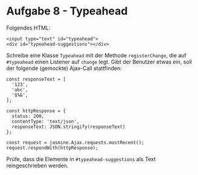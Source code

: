 # Aufgabe 8 - Typeahead

Folgendes HTML:

```
<input type="text" id="typeahead">
<div id="typeahead-suggestions"></div>
```

Schreibe eine Klasse `Typeahead` mit der Methode `registerChange`, die auf `#typeahead` einen Listener auf `change` legt. Gibt der Benutzer etwas ein, soll der folgende (gemockte) Ajax-Call stattfinden:

```
const responseText = [
  '123',
  'abc',
  '$%&',
];
        
const httpResponse = {
  status: 200,
  contentType: 'text/json',
  responseText: JSON.stringify(responseText)
};

const request = jasmine.Ajax.requests.mostRecent();
request.respondWith(httpResponse);
```

Prüfe, dass die Elemente in `#typeahead-suggestions` als Text reingeschrieben werden.